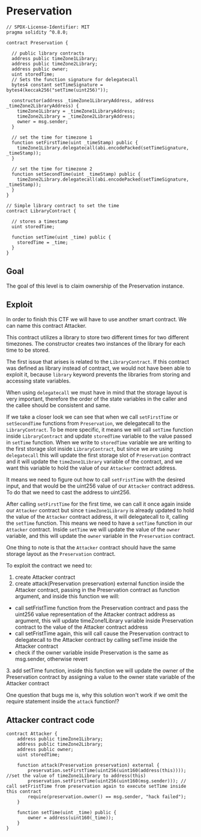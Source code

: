 # Preservation

```
// SPDX-License-Identifier: MIT
pragma solidity ^0.8.0;

contract Preservation {

  // public library contracts 
  address public timeZone1Library;
  address public timeZone2Library;
  address public owner; 
  uint storedTime;
  // Sets the function signature for delegatecall
  bytes4 constant setTimeSignature = bytes4(keccak256("setTime(uint256)"));

  constructor(address _timeZone1LibraryAddress, address _timeZone2LibraryAddress) {
    timeZone1Library = _timeZone1LibraryAddress; 
    timeZone2Library = _timeZone2LibraryAddress; 
    owner = msg.sender;
  }
 
  // set the time for timezone 1
  function setFirstTime(uint _timeStamp) public {
    timeZone1Library.delegatecall(abi.encodePacked(setTimeSignature, _timeStamp));
  }

  // set the time for timezone 2
  function setSecondTime(uint _timeStamp) public {
    timeZone2Library.delegatecall(abi.encodePacked(setTimeSignature, _timeStamp));
  }
}

// Simple library contract to set the time
contract LibraryContract {

  // stores a timestamp 
  uint storedTime;  

  function setTime(uint _time) public {
    storedTime = _time;
  }
}
```

## Goal

The goal of this level is to claim ownership of the Preservation instance.

## Exploit

In order to finish this CTF we will have to use another smart contract. We can name this contract Attacker.

This contract utilizes a library to store two different times for two different timezones. The constructor creates two instances of the library for each time to be stored.

The first issue that arises is related to the ```LibraryContract```. If this contract was defined as library instead of contract, we would not have been able to exploit it, because ```library``` keyword prevents the libraries from storing and accessing state variables.

When using ```delegatecall``` we must have in mind that the storage layout is very important, therefore the order of the state variables in the caller and the callee should be consistent and same.

If we take a closer look we can see that when we call ```setFirstTime``` or ```setSecondTime``` functions from ```Preservation```, we delegatecall to the ```LibraryContract```.
To be more specific, it means we will call ```setTime``` function inside ```LibraryContract``` and update ```storedTime``` variable to the value passed in ```setTime``` function. When we write to ```storedTime``` variable we are writing to the first storage slot inside ```LibraryContract```, but since we are using ```delegatecall``` this will update the first storage slot of ```Preservation``` contract and it will update the ```timeZone1Library``` variable of the contract, and we want this variable to hold the value of our ```Attacker``` contract address.

It means we need to figure out how to call ```setFristTime``` with the desired input, and that would be the uint256 value of our ```Attacker``` contract address. To do that we need to cast the address to uint256.

After calling ```setFirstTime``` for the first time, we can call it once again inside our ```Attacker``` contract but since ```timeZone1Library``` is already updated to hold the value of the ```Attacker``` contract address, it will delegatecall to it, calling the ```setTime``` function. This means we need to have a ```setTime``` function in our ```Attacker``` contract. Inside ```setTime``` we will update the value of the ```owner``` variable, and this will update the ```owner``` variable in the ```Preservation``` contract.

One thing to note is that the ```Attacker``` contract should have the same storage layout as the ```Preservation``` contract.

To exploit the contract we need to:

1. create Attacker contract
2. create attack(Preservation preservation) external function inside the Attacker contract, passing in the Preservation contract as function argument, and inside this function we will:
  <ul>
  <li>call setFristTime function from the Preservation contract and pass the uint256 value representation of the Attacker contract address as argument, this will update timeZone1Library variable inside Preservation contract to the value of the Attacker contract address</li>
  <li>call setFristTime again, this will call cause the Preservation contract to delegatecall to the Attacker contract by calling setTime inside the Attacker contract</li>
  <li>check if the owner variable inside Preservation is the same as msg.sender, otherwise revert</li>
  </ul>
3. add setTime function, inside this function we will update the owner of the Preservation contract by assigning a value to the owner state variable of the Attacker contract

One question that bugs me is, why this solution won't work if we omit the require statement inside the ```attack``` function!?

## Attacker contract code

```
contract Attacker {
    address public timeZone1Library;
    address public timeZone2Library;
    address public owner; 
    uint storedTime;

    function attack(Preservation preservation) external {
        preservation.setFirstTime(uint256(uint160(address(this)))); //set the value of timeZone1Library to address(this)
        preservation.setFirstTime(uint256(uint160(msg.sender))); // call setFristTime from preservation again to execute setTime inside this contract
        require(preservation.owner() == msg.sender, "hack failed");
    }

    function setTime(uint _time) public {
        owner = address(uint160(_time));
    }    
}
```


